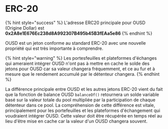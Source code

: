 # ERC-20

{% hint style="success" %}
L'adresse ERC20 principale pour OUSD (Origine Dollar) est    
**0x2A8e1E676Ec238d8A992307B495b45B3fEAa5e86**
{% endhint %}

OUSD est un jeton conforme au standard ERC-20 avec une nouvelle propriété qui est très importante à comprendre.

{% hint style="warning" %}
Les portesfeuilles et plateformes d'échanges qui ameraient intégrer OUSD n'ont pas à mettre en cache le solde des jetons pour OUSD car sa valeur changera fréquemment, et ce au fur et à mesure que le rendement accumulé par le détenteur changera.
{% endhint %}

La différence principale entre OUSD et les autres jetons ERC-20 vient du fait que la fonction de balance OUSD `balanceOf()` retournera un solde variable basé sur la valeur totale du pool multipliée par la participation de chaque détenteur dans ce pool. La compréhension de cette différence est vitale, principalement pour les portefeuilles et les plateformes d'échangement qui voudraient intégrer OUSD. Cette valeur doit être récupérée en temps réel au lieu d'être mise en cache car la valeur d'un OUSD changera souvent.





